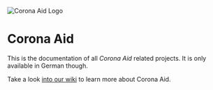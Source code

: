 ![Corona Aid Logo](https://user-images.githubusercontent.com/37160523/84581280-fc464f80-addf-11ea-93a9-fb5daec67018.jpg)

# Corona Aid
This is the documentation of all *Corona Aid* related projects. It is only available in German though.

Take a look [into our wiki](https://github.com/StudentsAgainstCovid19/corona-aid-docs/wiki) to learn more about Corona Aid.
